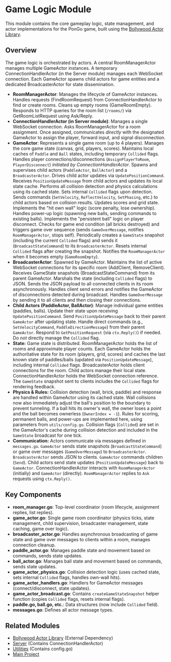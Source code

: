 
# Game Logic Module

This module contains the core gameplay logic, state management, and actor implementations for the PonGo game, built using the [Bollywood Actor Library](https://github.com/lguibr/bollywood).

## Overview

The game logic is orchestrated by actors. A central RoomManagerActor manages multiple GameActor instances. A temporary ConnectionHandlerActor (in the Server module) manages each WebSocket connection. Each GameActor spawns child actors for game entities and a dedicated BroadcasterActor for state dissemination.

-   **RoomManagerActor**: Manages the lifecycle of GameActor instances. Handles requests (FindRoomRequest) from ConnectionHandlerActor to find or create rooms. Cleans up empty rooms (GameRoomEmpty). Responds to HTTP queries for the room list (`/rooms/`) via GetRoomListRequest using Ask/Reply.
-   **ConnectionHandlerActor (in Server module)**: Manages a single WebSocket connection. Asks RoomManagerActor for a room assignment. Once assigned, communicates *directly* with the designated GameActor to assign the player, forward input, and signal disconnection.
-   **GameActor**: Represents a single game room (up to 4 players). Manages the core game state (canvas, grid, players, scores). Maintains local caches of `Paddle` and `Ball` states, including temporary `Collided` flags. Handles player connections/disconnections (`AssignPlayerToRoom`, `PlayerDisconnect`) *initiated by ConnectionHandlerActor*. Spawns and supervises child actors (`PaddleActor`, `BallActor`) and a `BroadcasterActor`. Drives child actor updates via `UpdatePositionCommand`. Receives `PositionUpdateMessage` from child actors and updates its local state cache. Performs all collision detection and physics calculations using its cached state. Sets internal `Collided` flags upon detection. Sends commands (`SetVelocity`, `ReflectVelocity`, `SetPhasing`, etc.) to child actors based on collision results. Updates scores and grid state. Implements the "hit own wall" logic (score penalty, lose ownership). Handles power-up logic (spawning new balls, sending commands to existing balls). Implements the "persistent ball" logic on player disconnect. Checks for game end condition (all bricks destroyed) and triggers game over sequence (sends `GameOverMessage`, notifies `RoomManagerActor`, stops self). Periodically creates a `GameState` snapshot (including the current `Collided` flags) and sends it (`BroadcastStateCommand`) to its `BroadcasterActor`. Resets internal `Collided` flags after creating the snapshot. Notifies the `RoomManagerActor` when it becomes empty (`GameRoomEmpty`).
-   **BroadcasterActor**: Spawned by GameActor. Maintains the list of active WebSocket connections for its specific room (AddClient, RemoveClient). Receives GameState snapshots (BroadcastStateCommand) from its parent GameActor. Marshals the state (including `Collided` flags) to JSON. Sends the JSON payload to all connected clients in its room asynchronously. Handles client send errors and notifies the GameActor of disconnections detected during broadcast. Handles `GameOverMessage` by sending it to all clients and then closing their connections.
-   **Child Actors (PaddleActor, BallActor)**: Manage individual game entities (paddles, balls). Update their state upon receiving `UpdatePositionCommand`. Send `PositionUpdateMessage` back to their parent `GameActor` after updating state. Handle direct commands (e.g., `SetVelocityCommand`, `PaddleDirectionMessage`) from their parent `GameActor`. Respond to `GetPositionRequest` (via `ctx.Reply()`) if needed. Do *not* directly manage the `Collided` flag.
-   **State:** Game state is distributed. RoomManagerActor holds the list of rooms and approximate player counts. Each GameActor holds the authoritative state for its room (players, grid, scores) and caches the last known state of paddles/balls (updated via `PositionUpdateMessage`), including internal `Collided` flags. BroadcasterActor holds client connections for the room. Child actors manage their local state. ConnectionHandlerActor holds the WebSocket connection reference. The `GameState` snapshot sent to clients includes the `Collided` flags for rendering feedback.
-   **Physics & Rules:** Collision detection (wall, brick, paddle) and response are handled within GameActor using its cached state. Wall collisions now also immediately adjust the ball's position to the boundary to prevent tunneling. If a ball hits its owner's wall, the owner loses a point and the ball becomes ownerless (`OwnerIndex = -1`). Rules for scoring, permanent balls, and power-ups are implemented here, using parameters from `utils/config.go`. Collision flags (`Collided`) are set in the GameActor's cache during collision detection and included in the `GameState` broadcast for one tick.
-   **Communication:** Actors communicate via messages defined in `messages.go`. `GameActor` sends state snapshots (`BroadcastStateCommand`) or game over messages (`GameOverMessage`) to `BroadcasterActor`. `BroadcasterActor` sends JSON to clients. `GameActor` commands children (`Send`). Child actors send state updates (`PositionUpdateMessage`) back to `GameActor`. ConnectionHandlerActor interacts with `RoomManagerActor` (initially) and `GameActor` (directly). `RoomManagerActor` replies to `Ask` requests using `ctx.Reply()`.

## Key Components

*   **room_manager.go**: Top-level coordinator (room lifecycle, assignment replies, list replies).
*   **game_actor.go**: Single game room coordinator (physics ticks, state management, child supervision, broadcaster management, state caching, game over logic).
*   **broadcaster_actor.go**: Handles asynchronous broadcasting of game state and game over messages to clients within a room, manages connection cleanup.
*   **paddle_actor.go**: Manages paddle state and movement based on commands, sends state updates.
*   **ball_actor.go**: Manages ball state and movement based on commands, sends state updates.
*   **game_actor_physics.go**: Collision detection logic (uses cached state, sets internal `Collided` flags, handles own-wall hits).
*   **game_actor_handlers.go**: Handlers for GameActor messages (connect/disconnect, state updates).
*   **game_actor_broadcast.go**: Contains `createGameStateSnapshot` helper function (copies `Collided` flags, resets internal flags).
*   **paddle.go, ball.go, etc.**: Data structures (now include `Collided` field).
*   **messages.go**: Defines all actor message types.

## Related Modules

*   [Bollywood Actor Library](https://github.com/lguibr/bollywood) (External Dependency)
*   [Server](../server/README.md) (Contains ConnectionHandlerActor)
*   [Utilities](../utils/README.md) (Contains config.go)
*   [Main Project](../README.md)